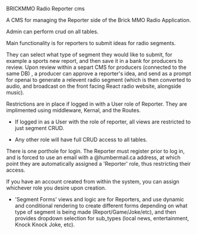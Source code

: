 BRICKMMO Radio Reporter cms

A CMS for managing the Reporter side of the Brick MMO Radio Application.

Admin can perform crud on all tables. 

Main functionality is for reporters to submit ideas for radio segments. 

They can select what type of segment they would like to submit, for example a sports new report, and then save it
in a bank for producers to review. Upon review within a separt CMS for producers (connected to the same DB)
, a producer can approve a reporter's idea, and send as a prompt for openai to generate a relevent radio segment (which is then converted to audio, and broadcast on the front facing React radio website, alongside music).

Restrictions are in place if logged in with a User role of Reporter. They are implimented using middleware, Kernal, and the Routes.

* If logged in as a User with the role of reporter, all views are restricted to just segment CRUD.

* Any other role will have full CRUD access to all tables.

There is one porthole for login. The Reporter must register prior to log in, and is forced to use an email with a
@humbermail.ca address, at which point they are automatically assigned a 'Reporter' role, thus restricting their access.

If you have an account created from within the system, you can assign whichever role you desire upon creation.

* 'Segment Forms' views and logic are for Reporters, and use dynamic and conditional rendering to create different forms depending on what type of segment is being made (Report/Game/Joke/etc), and then provides dropdown selection for sub_types 
(local news, entertainment, Knock Knock Joke, etc).


